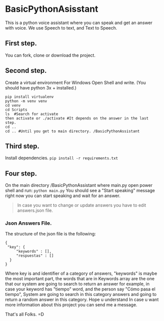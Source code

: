 # BasicPythonAsisstant
This is a python voice assistant where you can speak and get an answer with voice. We use Speech to text, and Text to Speech.
## First step.
You can fork, clone or download the project.
## Second step.
Create a virtual environment
For Windows Open Shell and write. (You should have python 3x + installed.)
```
pip install virtualenv
python -m venv venv  
cd venv
cd Scripts
ls  #Search for activate
then activate or ./activate #It depends on the answer in the last step.
cd ..
cd .. #Until you get to main directory. /BasicPythonAssistant
```
## Third step.
Install dependencies.
 `pip install -r requirements.txt`
## Four step.
On the main directory /BasicPythonAssistant where main.py open power shell and run:
 `python main.py`
 You should see a "Start speaking" message right now you can start speaking and wait for an answer.
>In case you want to change or update answers you have to edit answers.json file.

### Json Answers File.

The structure of the json file is the following:
```
{
 "key": {
     "keywords" : [],
     "respuestas" : []
  }
}
```
Where key is and identifier of a category of answers, "keywords" is maybe the most important part, the words that are in Keywords array are the one that our system are going to search to return an answer for example, in case your keyword has "tiempo" word, and the person say "Cómo pasa el tiempo", System are going to search in this category answers and going to return a random answer in this category. Hope u understand In case u want more information about this project you can send me a message. 


That's all Folks. =D
